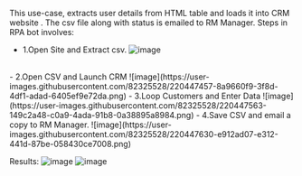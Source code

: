 This use-case, extracts user details from HTML table and loads it into CRM website . The csv file along with status is emailed to RM Manager.
Steps in RPA bot involves:
- 1.Open Site and Extract csv.
![image](https://user-images.githubusercontent.com/82325528/220447388-7b724df0-5fe0-44f9-9ce3-8bb280ed76b7.png)
</br>
- 2.Open CSV and Launch CRM
![image](https://user-images.githubusercontent.com/82325528/220447457-8a9660f9-3f8d-4df1-adad-6405ef9e72da.png)
- 3.Loop Customers and Enter Data
![image](https://user-images.githubusercontent.com/82325528/220447563-149c2a48-c0a9-4ada-91b8-0a38895a8984.png)
- 4.Save CSV and email a copy to RM Manager.
![image](https://user-images.githubusercontent.com/82325528/220447630-e912ad07-e312-441d-87be-058430ce7008.png)

Results:
![image](https://user-images.githubusercontent.com/82325528/220447718-bb3a5499-7436-4f95-b89a-62c0f85c34a5.png)
![image](https://user-images.githubusercontent.com/82325528/220447769-835cb179-41a0-4275-aaa0-b5e2178f3756.png)

